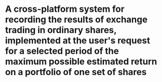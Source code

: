 # **A cross-platform system for recording the results of exchange trading in ordinary shares, implemented at the user's request for a selected period of the maximum possible estimated return on a portfolio of one set of shares**
